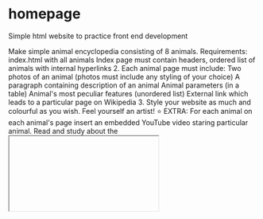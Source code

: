 # homepage

Simple html website to practice front end development

Make simple animal encyclopedia consisting of 8 animals.
Requirements:
index.html with all animals
Index page must contain headers, ordered list of animals with internal hyperlinks
2.  Each animal page must include:
Two photos of an animal (photos must include any styling of your choice)
A paragraph containing description of an animal
Animal parameters (in a table)
Animal's most peculiar features (unordered list)
External link which leads to a particular page on Wikipedia
3. Style your website as much and colourful as you wish. Feel yourself an artist!
:star: EXTRA:  For each animal on each animal's page insert an embedded YouTube video staring particular animal. Read and study about the <iframe> tag.

